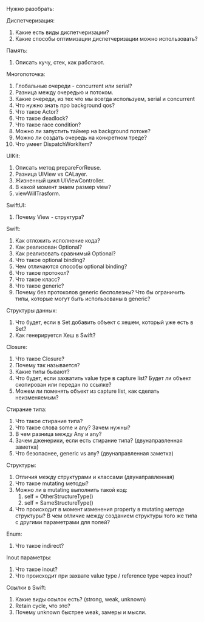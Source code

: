 Нужно разобрать:

Диспетчеризация: 
1. Какие есть виды диспетчеризации?
2. Какие способы оптимизации диспетчеризации можно использовать?

Память:
1. Описать кучу, стек, как работают.

Многопоточка:
1. Глобальные очереди - concurrent или serial?
2. Разница между очередью и потоком.
3. Какие очереди, из тех что мы всегда используем, serial и concurrent
4. Что нужно знать про background qos?
5. Что такое Actor?
6. Что такое deadlock?
7. Что такое race condition?
8. Можно ли запустить таймер на background потоке?
9. Можно ли создать очередь на конкретном треде?
10. Что умеет DispatchWorkItem?

UIKit:
1. Описать метод prepareForReuse.
2. Разница UIView vs CALayer.
3. Жизненный цикл UIViewController.
4. В какой момент знаем размер view?
5. viewWillTrasform.

SwiftUI:
1. Почему View - структура?

Swift:
1. Как отложить исполнение кода?
2. Как реализован Optional?
3. Как реализовать сравнимый Optional?
4. Что такое optional binding?
5. Чем отличаются способы optional binding?
6. Что такое протокол?
7. Что такое класс?
8. Что такое generic?
9. Почему без протоколов generic бесполезны?
   Что бы ограничить типы, которые могут быть использованы в generic?

Структуры данных:
1. Что будет, если в Set добавить объект с хешем, который уже есть в Set?
2.  Как генерируется Хеш в Swift?

Closure:
1. Что такое Closure?
2. Почему так называется?
3. Какие типы бывают?
4. Что будет, если захватить value type в capture list? 
   Будет ли объект скопирован или передан по ссылке?
6. Можем ли поменять объект из capture list, как сделать неизменяемым?

Стирание типа:
1. Что такое стирание типа?
2. Что такое слова some и any? Зачем нужны?
3. В чем разница между Any и any?
4. Зачем дженерики, если есть стирание типа? (двунаправленная заметка)
5. Что безопаснее, generic vs any? (двунаправленная заметка)

Структуры:
1. Отличия между структурами и классами (двунаправленная)
2. Что такое mutating методы?
3. Можно ли в mutating выполнить такой код:
   1. self = OtherStructureType() 
   2. self = SameStructureType()
4. Что происходит в момент изменения property в mutating методе структуры?
   В чем отличие между созданием структуры того же типа с другими параметрами для полей?

Enum:
1. Что такое indirect?

Inout параметры:
1. Что такое inout?
2. Что происходит при захвате value type / reference type через inout?

Ссылки в Swift:
1. Какие виды ссылок есть? (strong, weak, unknown)
2. Retain cycle, что это?
3. Почему unknown быстрее weak, замеры и мысли.